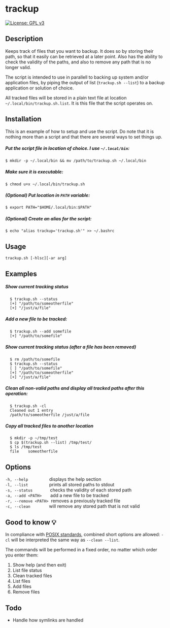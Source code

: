 # trackup

[![License: GPL v3](https://img.shields.io/badge/License-GPLv3-blue.svg)](https://www.gnu.org/licenses/gpl-3.0)

## Description

Keeps track of files that you want to backup. It does so by storing their path, so that it easily can be retrieved at a later point. Also has the ability to check the validity of the paths, and also to remove any path that is no longer valid.

The script is intended to use in parallell to backing up system and/or application files, by piping the output of list (`trackup.sh --list`) to a backup application or solution of choice.

All tracked files will be stored in a plain text file at location `~/.local/bin/trackup.sh.list`. It is this file that the script operates on. 

## Installation

This is an example of how to setup and use the script. Do note that it is nothing more than a script and that there are several ways to set things up. 

##### Put the script file in location of choice. I use `~/.local/bin`:
````
$ mkdir -p ~/.local/bin && mv /path/to/trackup.sh ~/.local/bin
````

##### Make sure it is executable:
````
$ chmod u+x ~/.local/bin/trackup.sh
````

##### (*Optional*) Put location in `PATH` variable:
````
$ export PATH="$HOME/.local/bin:$PATH"
````

##### (*Optional*) Create an alias for the script:
````
$ echo "alias trackup='trackup.sh'" >> ~/.bashrc
````

## Usage
````
trackup.sh [-hlsc][-ar arg]
````
  
## Examples

##### Show current tracking status
````
  $ trackup.sh --status
  [+] "/path/to/someotherfile" 
  [+] "/just/a/file"
````

##### Add a new file to be tracked:
````
  $ trackup.sh --add somefile
  [+] "/path/to/somefile" 
````

##### Show current tracking status (after a file has been removed)
````
  $ rm /path/to/somefile
  $ trackup.sh --status
  [ ] "/path/to/somefile" 
  [+] "/path/to/someotherfile" 
  [+] "/just/a/file"
````

##### Clean all non-valid paths and display all tracked paths after this operation:
````
  $ trackup.sh -cl
  Cleaned out 1 entry
  /path/to/someotherfile /just/a/file
````

##### Copy all tracked files to another location
````
  $ mkdir -p ~/tmp/test
  $ cp $(trackup.sh --list) /tmp/test/
  $ ls /tmp/test
  file    someotherfile
````
    
## Options

  `-h, --help`&nbsp;&nbsp;&nbsp;&nbsp;&nbsp;&nbsp;&nbsp;&nbsp;&nbsp;&nbsp;&nbsp;&nbsp;&nbsp;&nbsp;&nbsp;&nbsp;&nbsp;displays the help section  
  `-l, --list`&nbsp;&nbsp;&nbsp;&nbsp;&nbsp;&nbsp;&nbsp;&nbsp;&nbsp;&nbsp;&nbsp;&nbsp;&nbsp;&nbsp;&nbsp;&nbsp;&nbsp;prints all stored paths to stdout  
  `-s, --status`&nbsp;&nbsp;&nbsp;&nbsp;&nbsp;&nbsp;&nbsp;&nbsp;&nbsp;&nbsp;&nbsp;&nbsp;&nbsp;&nbsp;checks the validity of each stored path  
  `-a, --add <PATH>`&nbsp;&nbsp;&nbsp;&nbsp;&nbsp;&nbsp;&nbsp;add a new file to be tracked  
  `-r, --remove <PATH>`&nbsp;&nbsp;removes a previously tracked file  
  `-c, --clean`&nbsp;&nbsp;&nbsp;&nbsp;&nbsp;&nbsp;&nbsp;&nbsp;&nbsp;&nbsp;&nbsp;&nbsp;&nbsp;&nbsp;&nbsp;will remove any stored path that is not valid  
  
## Good to know 💡
In compliance with [POSIX standards](https://pubs.opengroup.org/onlinepubs/9699919799/basedefs/V1_chap12.html), combined short options are allowed: `-cl` will be interpreted the same way as `--clean --list`.

The commands will be performed in a fixed order, no matter which order you enter them:
1. Show help (and then exit)
2. List file status
3. Clean tracked files
4. List files
5. Add files
6. Remove files

## Todo
* Handle how symlinks are handled
